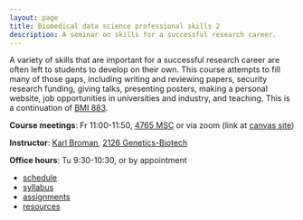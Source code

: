 ```yaml
---
layout: page
title: Biomedical data science professional skills 2
description: A seminar on skills for a successful research career.
---
```


A variety of skills that are important for a successful research
career are often left to students to develop on their own. This course
attempts to fill many of those gaps, including writing and reviewing
papers, security research funding, giving talks, presenting posters,
making a personal website, job opportunities in universities and
industry, and teaching. This is a continuation of [BMI
883](https://kbroman.org/BMI883).


**Course meetings**: Fr 11:00-11:50, [4765 MSC](https://www.biostat.wisc.edu/~kbroman/4765msc.html)
or via zoom (link at [canvas site](https://canvas.wisc.edu/courses/295305))

**Instructor**: [Karl Broman](https://kbroman.org), [2126 Genetics-Biotech](https://map.wisc.edu/s/5gyvnffv)

**Office hours**: Tu 9:30-10:30, or by appointment


- [schedule](schedule.html)
- [syllabus](syllabus.html)
- [assignments](assignments.html)
- [resources](resources.html)
